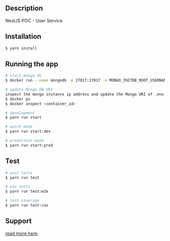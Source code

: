 ## Description
NestJS POC - User Service

## Installation

```bash
$ yarn install
```

## Running the app

```bash
# start mongo db
$ docker run --name mongodb -p 27017:27017 -e MONGO_INITDB_ROOT_USERNAME=root -e MONGO_INITDB_ROOT_PASSWORD=123456 mongo:4.4.6

# update Mongo DB URI
inspect the mongo instance ip address and update the Mongo URI of .env file
$ docker ps
$ docker inspect <container_id>

# development
$ yarn run start

# watch mode
$ yarn run start:dev

# production mode
$ yarn run start:prod
```

## Test

```bash
# unit tests
$ yarn run test

# e2e tests
$ yarn run test:e2e

# test coverage
$ yarn run test:cov
```

## Support
[read more here](https://docs.nestjs.com/support).

